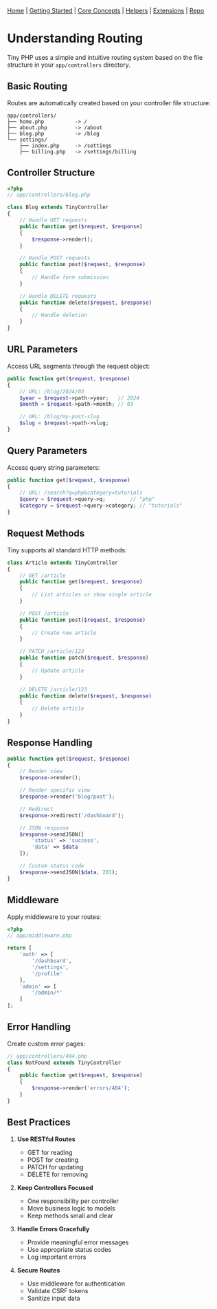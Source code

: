 [Home](../readme.md) | [Getting Started](../getting-started) | [Core Concepts](../core-concepts) | [Helpers](../helpers) | [Extensions](../extensions) | [Repo](https://github.com/ranaroussi/tiny)

# Understanding Routing

Tiny PHP uses a simple and intuitive routing system based on the file structure in your `app/controllers` directory.

## Basic Routing

Routes are automatically created based on your controller file structure:

```
app/controllers/
├── home.php          -> /
├── about.php         -> /about
├── blog.php          -> /blog
└── settings/
    ├── index.php     -> /settings
    ├── billing.php   -> /settings/billing
```

## Controller Structure

```php
<?php
// app/controllers/blog.php

class Blog extends TinyController
{
    // Handle GET requests
    public function get($request, $response)
    {
        $response->render();
    }

    // Handle POST requests
    public function post($request, $response)
    {
        // Handle form submission
    }

    // Handle DELETE requests
    public function delete($request, $response)
    {
        // Handle deletion
    }
}
```

## URL Parameters

Access URL segments through the request object:

```php
public function get($request, $response)
{
    // URL: /blog/2024/03
    $year = $request->path->year;   // 2024
    $month = $request->path->month; // 03

    // URL: /blog/my-post-slug
    $slug = $request->path->slug;
}
```

## Query Parameters

Access query string parameters:

```php
public function get($request, $response)
{
    // URL: /search?q=php&category=tutorials
    $query = $request->query->q;        // "php"
    $category = $request->query->category; // "tutorials"
}
```

## Request Methods

Tiny supports all standard HTTP methods:

```php
class Article extends TinyController
{
    // GET /article
    public function get($request, $response)
    {
        // List articles or show single article
    }

    // POST /article
    public function post($request, $response)
    {
        // Create new article
    }

    // PATCH /article/123
    public function patch($request, $response)
    {
        // Update article
    }

    // DELETE /article/123
    public function delete($request, $response)
    {
        // Delete article
    }
}
```

## Response Handling

```php
public function get($request, $response)
{
    // Render view
    $response->render();

    // Render specific view
    $response->render('blog/post');

    // Redirect
    $response->redirect('/dashboard');

    // JSON response
    $response->sendJSON([
        'status' => 'success',
        'data' => $data
    ]);

    // Custom status code
    $response->sendJSON($data, 201);
}
```

## Middleware

Apply middleware to your routes:

```php
<?php
// app/middleware.php

return [
    'auth' => [
        '/dashboard',
        '/settings',
        '/profile'
    ],
    'admin' => [
        '/admin/*'
    ]
];
```

## Error Handling

Create custom error pages:

```php
// app/controllers/404.php
class NotFound extends TinyController
{
    public function get($request, $response)
    {
        $response->render('errors/404');
    }
}
```

## Best Practices

1. **Use RESTful Routes**
   - GET for reading
   - POST for creating
   - PATCH for updating
   - DELETE for removing

2. **Keep Controllers Focused**
   - One responsibility per controller
   - Move business logic to models
   - Keep methods small and clear

3. **Handle Errors Gracefully**
   - Provide meaningful error messages
   - Use appropriate status codes
   - Log important errors

4. **Secure Routes**
   - Use middleware for authentication
   - Validate CSRF tokens
   - Sanitize input data
